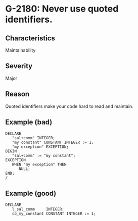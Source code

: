# G-2180: Never use quoted identifiers.

## Characteristics

Maintainability

## Severity

Major

## Reason

Quoted identifiers make your code hard to read and maintain.

## Example (bad)

```
DECLARE
   "sal+comm" INTEGER;
   "my constant" CONSTANT INTEGER := 1;
   "my exception" EXCEPTION;
BEGIN
   "sal+comm" := "my constant";
EXCEPTION
   WHEN "my exception" THEN
      NULL;
END;
/
```

## Example (good)

```
DECLARE
   l_sal_comm     INTEGER;
   co_my_constant CONSTANT INTEGER := 1;
   e_my_exception EXCEPTION;   
BEGIN
   l_sal_comm := co_my_constant;
EXCEPTION
   WHEN e_my_exception THEN
      NULL;
END;
/
```